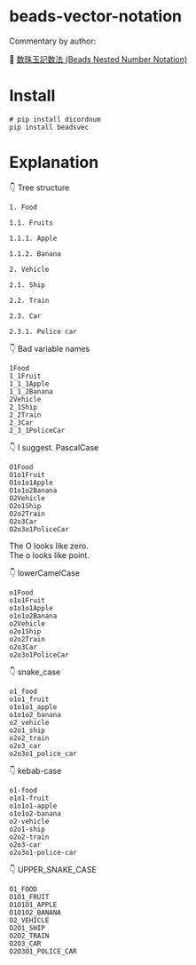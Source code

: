 # beads-vector-notation

Commentary by author:  

📖 [数珠玉記数法 (Beads Nested Number Notation)](https://crieit.net/posts/Beads-Nested-Number-Notation)  

# Install

```shell
# pip install dicordnum
pip install beadsvec
```

# Explanation

👇 Tree structure  

```plaintext
1. Food

1.1. Fruits

1.1.1. Apple

1.1.2. Banana

2. Vehicle

2.1. Ship

2.2. Train

2.3. Car

2.3.1. Police car
```

👇 Bad variable names  

```plaintext
1Food
1_1Fruit
1_1_1Apple
1_1_2Banana
2Vehicle
2_1Ship
2_2Train
2_3Car
2_3_1PoliceCar
```

👇 I suggest. PascalCase  

```plaintext
O1Food
O1o1Fruit
O1o1o1Apple
O1o1o2Banana
O2Vehicle
O2o1Ship
O2o2Train
O2o3Car
O2o3o1PoliceCar
```

The O looks like zero.  
The o looks like point.  

👇 lowerCamelCase  

```plaintext
o1Food
o1o1Fruit
o1o1o1Apple
o1o1o2Banana
o2Vehicle
o2o1Ship
o2o2Train
o2o3Car
o2o3o1PoliceCar
```

👇 snake_case

```plaintext
o1_food
o1o1_fruit
o1o1o1_apple
o1o1o2_banana
o2_vehicle
o2o1_ship
o2o2_train
o2o3_car
o2o3o1_police_car
```

👇 kebab-case

```plaintext
o1-food
o1o1-fruit
o1o1o1-apple
o1o1o2-banana
o2-vehicle
o2o1-ship
o2o2-train
o2o3-car
o2o3o1-police-car
```

👇 UPPER_SNAKE_CASE

```plaintext
O1_FOOD
O1O1_FRUIT
O1O1O1_APPLE
O1O1O2_BANANA
O2_VEHICLE
O2O1_SHIP
O2O2_TRAIN
O2O3_CAR
O2O3O1_POLICE_CAR
```
